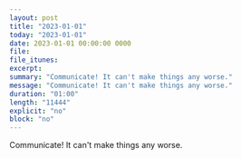 ```yaml
---
layout: post
title: "2023-01-01"
today: "2023-01-01"
date: 2023-01-01 00:00:00 0000
file:
file_itunes:
excerpt:
summary: "Communicate! It can't make things any worse."
message: "Communicate! It can't make things any worse."
duration: "01:00"
length: "11444"
explicit: "no"
block: "no"
---
```

Communicate! It can't make things any worse.

